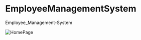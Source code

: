# EmployeeManagementSystem
Employee_Management-System

![HomePage](/images/homepage.png)



























